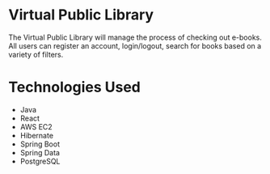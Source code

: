 # Virtual Public Library
The Virtual Public Library will manage the process of checking out e-books. All users can register an account, login/logout, search for books based on a variety of filters.

# Technologies Used
* Java
* React
* AWS EC2
* Hibernate
* Spring Boot
* Spring Data
* PostgreSQL

